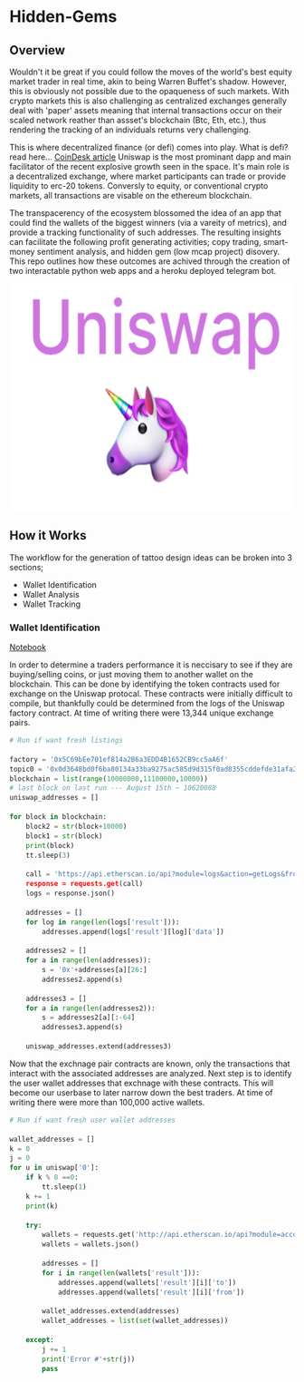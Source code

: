 # Hidden-Gems
## Overview

Wouldn't it be great if you could follow the moves of the world's best equity market trader in real time, akin to being Warren Buffet's shadow. However, this is obviously not possible due to the opaqueness of such markets. With crypto markets this is also challenging as centralized exchanges generally deal with 'paper' assets meaning that internal transactions occur on their scaled network reather than assset's blockchain (Btc, Eth, etc.), thus rendering the tracking of an individuals returns very challenging. 

This is where decentralized finance (or defi) comes into play. What is defi? read here... [CoinDesk article](https://www.coindesk.com/what-is-defi)
Uniswap is the most prominant dapp and main facilitator of the recent explosive growth seen in the space. It's main role is a decentralized exchange, where market participants can trade or provide liquidity to erc-20 tokens. Conversly to equity, or conventional crypto markets, all transactions are visable on the ethereum blockchain. 

The transpacerency of the ecosystem blossomed the idea of an app that could find the wallets of the biggest winners (via a vareity of metrics), and provide a tracking functionality of such addresses. The resulting insights can facilitate the following profit generating activities; copy trading, smart-money sentiment analysis, and hidden gem (low mcap project) disovery. This repo outlines how these outcomes are achived through the creation of two interactable python web apps and a heroku deployed telegram bot. 

<p align="center">
  <img src="https://github.com/silkdom/Hidden-Gems/blob/master/img/uniswap.png?raw=true" height="400" alt="uniswap"/>
</p>


## How it Works

The workflow for the generation of tattoo design ideas can be broken into 3 sections;

- Wallet Identification
- Wallet Analysis
- Wallet Tracking

### Wallet Identification
[Notebook](https://github.com/silkdom/Hidden-Gems/blob/master/Whale-Watching/Etherscan_app_function.py)

In order to determine a traders performance it is neccisary to see if they are buying/selling coins, or just moving them to another wallet on the blockchain. This can be done by identifying the token contracts used for exchange on the Uniswap protocal. These contracts were initially difficult to compile, but thankfully could be determined from the logs of the Uniswap factory contract. At time of writing there were 13,344 unique exchange pairs.

```python
# Run if want fresh listings

factory = '0x5C69bEe701ef814a2B6a3EDD4B1652CB9cc5aA6f'
topic0 = '0x0d3648bd0f6ba80134a33ba9275ac585d9d315f0ad8355cddefde31afa28d0e9'
blockchain = list(range(10000000,11100000,10000))
# last block on last run --- August 15th ~ 10620088
uniswap_addresses = []

for block in blockchain:
    block2 = str(block+10000)
    block1 = str(block)
    print(block)
    tt.sleep(3)
    
    call = 'https://api.etherscan.io/api?module=logs&action=getLogs&fromBlock='+block1+'&toBlock='+block2+'&address='+factory+'&topic0='+topic0+'&apikey='xxxxxxxxxxxxxxxxxxxxxxxxxxxxxxxxx'
    response = requests.get(call)
    logs = response.json()
    
    addresses = []
    for log in range(len(logs['result'])):
        addresses.append(logs['result'][log]['data'])
    
    addresses2 = []
    for a in range(len(addresses)):
        s = '0x'+addresses[a][26:]
        addresses2.append(s)
    
    addresses3 = []
    for a in range(len(addresses2)):
        s = addresses2[a][:-64]
        addresses3.append(s)
    
    uniswap_addresses.extend(addresses3)
```

Now that the exchnage pair contracts are known, only the transactions that interact with the associated addresses are analyzed. Next step is to identify the user wallet addresses that exchnage with these contracts. This will become our userbase to later narrow down the best traders. At time of writing there were more than 100,000 active wallets. 

```python
# Run if want fresh user wallet addresses

wallet_addresses = []
k = 0
j = 0
for u in uniswap['0']:
    if k % 8 ==0:
        tt.sleep(1)
    k += 1
    print(k)
    
    try:
        wallets = requests.get('http://api.etherscan.io/api?module=account&action=tokentx&address='+u+'&startblock=0&endblock=999999999&sort=asc&apikey=xxxxxxxxxxxxxxxxxxxxxxxxxxxxxxxxx')
        wallets = wallets.json()

        addresses = []
        for i in range(len(wallets['result'])):
            addresses.append(wallets['result'][i]['to'])
            addresses.append(wallets['result'][i]['from'])

        wallet_addresses.extend(addresses)
        wallet_addresses = list(set(wallet_addresses))
        
    except:
        j += 1
        print('Error #'+str(j))
        pass
```
